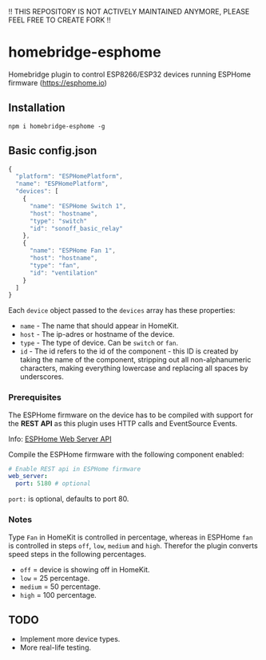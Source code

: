 !! THIS REPOSITORY IS NOT ACTIVELY MAINTAINED ANYMORE, PLEASE FEEL FREE TO CREATE FORK !!

# homebridge-esphome

Homebridge plugin to control ESP8266/ESP32 devices running ESPHome firmware (https://esphome.io)

## Installation

```
npm i homebridge-esphome -g
```

## Basic config.json

```javascript
{
  "platform": "ESPHomePlatform",
  "name": "ESPHomePlatform",
  "devices": [
    {
      "name": "ESPHome Switch 1",
      "host": "hostname",
      "type": "switch"
      "id": "sonoff_basic_relay"
    },
    {
      "name": "ESPHome Fan 1",
      "host": "hostname",
      "type": "fan",
      "id": "ventilation"
    }
  ]
}
```

Each `device` object passed to the `devices` array has these properties:

- `name` - The name that should appear in HomeKit.
- `host` - The ip-adres or hostname of the device.
- `type` - The type of device. Can be `switch` or `fan`.
- `id` - The id refers to the id of the component - this ID is created by taking the name of the component, stripping out all non-alphanumeric characters, making everything lowercase and replacing all spaces by underscores.

### Prerequisites

The ESPHome firmware on the device has to be compiled with support for the **REST API** as this plugin uses HTTP calls and EventSource Events.

Info: [ESPHome Web Server API](https://esphome.io/web-api/index.html)

Compile the ESPHome firmware with the following component enabled:

```yaml
# Enable REST api in ESPHome firmware
web_server:
  port: 5180 # optional
```

`port:` is optional, defaults to port 80.

### Notes

Type `Fan` in HomeKit is controlled in percentage, whereas in ESPHome `fan` is controlled in steps `off`, `low`, `medium` and `high`. Therefor the plugin converts speed steps in the following percentages.
- `off` = device is showing off in HomeKit.
- `low` = 25 percentage.
- `medium` = 50 percentage.
- `high` = 100 percentage.

## TODO

- Implement more device types.
- More real-life testing.
